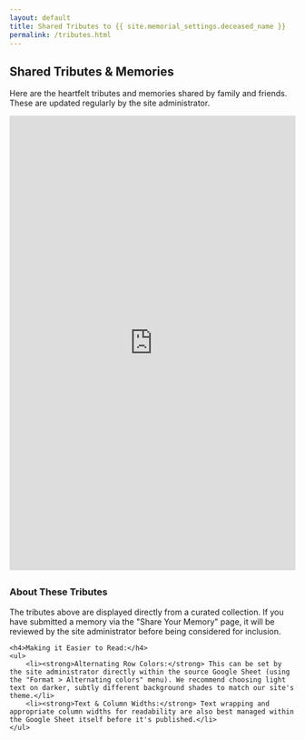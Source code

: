 ```yaml
---
layout: default
title: Shared Tributes to {{ site.memorial_settings.deceased_name }}
permalink: /tributes.html
---
```


## Shared Tributes & Memories

Here are the heartfelt tributes and memories shared by family and friends. These are updated regularly by the site administrator.

<div class="google-sheet-tributes-embed">
    <iframe src="https://docs.google.com/spreadsheets/d/e/2PACX-1vSXTzuE7UfIZ8OlT_DVb8pP4ocLIfWOv7htINSdYPVZDGBG1ExUkDiV6rGS_RhLzF6eO7Kj6CpFZaSZ/pubhtml?gid=802112848&amp;single=true&amp;widget=true&amp;headers=false" width="100%" height="800px" frameborder="0">Loading tributes... If content doesn't load, ensure your browser allows third-party cookies or try a different browser.</iframe>
</div>

<div class="instruction-box" markdown="1" style="margin-top: 2em;">
    <h3 style="margin-top: 0;">About These Tributes</h3>
    <p>The tributes above are displayed directly from a curated collection. If you have submitted a memory via the "Share Your Memory" page, it will be reviewed by the site administrator before being considered for inclusion.</p>
    
    <h4>Making it Easier to Read:</h4>
    <ul>
        <li><strong>Alternating Row Colors:</strong> This can be set by the site administrator directly within the source Google Sheet (using the "Format > Alternating colors" menu). We recommend choosing light text on darker, subtly different background shades to match our site's theme.</li>
        <li><strong>Text & Column Widths:</strong> Text wrapping and appropriate column widths for readability are also best managed within the Google Sheet itself before it's published.</li>
    </ul>
</div>